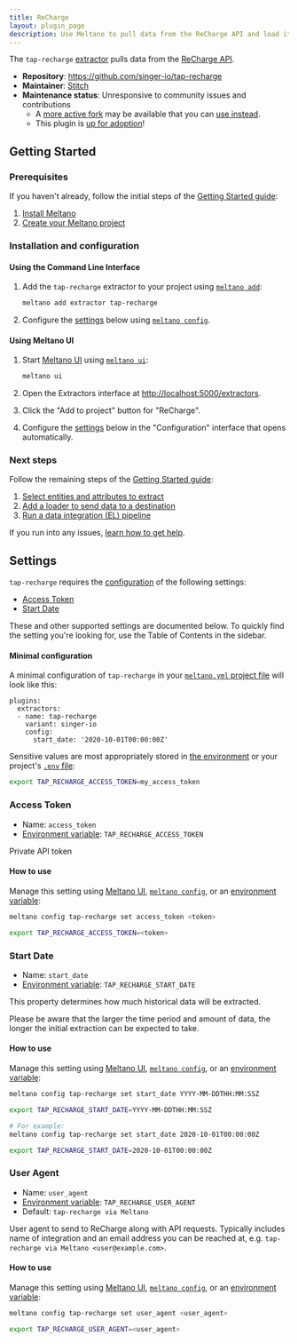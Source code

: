 ```yaml
---
title: ReCharge
layout: plugin_page
description: Use Meltano to pull data from the ReCharge API and load it into Snowflake, PostgreSQL, and more
---
```



The `tap-recharge` [extractor](https://meltano.com/plugins/extractors/) pulls data from the [ReCharge API](https://rechargepayments.com/developers/).

- **Repository**: <https://github.com/singer-io/tap-recharge>
- **Maintainer**: [Stitch](https://www.stitchdata.com/)
- **Maintenance status**: Unresponsive to community issues and contributions
  - A [more active fork](https://github.com/singer-io/tap-recharge/network) may be available that you can [use instead](https://docs.meltano.com/plugin-management.html#using-a-custom-fork-of-a-plugin).
  - This plugin is [up for adoption](https://docs.meltano.com/contributor-guide.html#adopting-a-plugin)!

## Getting Started

### Prerequisites

If you haven't already, follow the initial steps of the [Getting Started guide](https://docs.meltano.com/getting-started.html):

1. [Install Meltano](https://docs.meltano.com/getting-started.html#install-meltano)
1. [Create your Meltano project](https://docs.meltano.com/getting-started.html#create-your-meltano-project)

### Installation and configuration

#### Using the Command Line Interface

1. Add the `tap-recharge` extractor to your project using [`meltano add`](https://docs.meltano.com/command-line-interface.html#add):

    ```bash
    meltano add extractor tap-recharge
    ```

1. Configure the [settings](#settings) below using [`meltano config`](https://docs.meltano.com/command-line-interface.html#config).

#### Using Meltano UI

1. Start [Meltano UI](https://docs.meltano.com/ui.html) using [`meltano ui`](https://docs.meltano.com/command-line-interface.html#ui):

    ```bash
    meltano ui
    ```

1. Open the Extractors interface at <http://localhost:5000/extractors>.
1. Click the "Add to project" button for "ReCharge".
1. Configure the [settings](#settings) below in the "Configuration" interface that opens automatically.

### Next steps

Follow the remaining steps of the [Getting Started guide](https://docs.meltano.com/getting-started.html):

1. [Select entities and attributes to extract](https://docs.meltano.com/getting-started.html#select-entities-and-attributes-to-extract)
1. [Add a loader to send data to a destination](https://docs.meltano.com/getting-started.html#add-a-loader-to-send-data-to-a-destination)
1. [Run a data integration (EL) pipeline](https://docs.meltano.com/getting-started.html#run-a-data-integration-el-pipeline)

If you run into any issues, [learn how to get help](https://docs.meltano.com/getting-help.html).

## Settings

`tap-recharge` requires the [configuration](https://docs.meltano.com/configuration.html) of the following settings:

- [Access Token](#access-token)
- [Start Date](#start-date)

These and other supported settings are documented below.
To quickly find the setting you're looking for, use the Table of Contents in the sidebar.

#### Minimal configuration

A minimal configuration of `tap-recharge` in your [`meltano.yml` project file](https://docs.meltano.com/concepts/project#meltano-yml-project-file) will look like this:

```yml{5-6}
plugins:
  extractors:
  - name: tap-recharge
    variant: singer-io
    config:
      start_date: '2020-10-01T00:00:00Z'
```

Sensitive values are most appropriately stored in [the environment](https://docs.meltano.com/configuration.html#configuring-settings) or your project's [`.env` file](https://docs.meltano.com/concepts/project#env):

```bash
export TAP_RECHARGE_ACCESS_TOKEN=my_access_token
```

### Access Token

- Name: `access_token`
- [Environment variable](https://docs.meltano.com/configuration.html#configuring-settings): `TAP_RECHARGE_ACCESS_TOKEN`

Private API token

#### How to use

Manage this setting using [Meltano UI](#using-meltano-ui), [`meltano config`](https://docs.meltano.com/command-line-interface.html#config), or an [environment variable](https://docs.meltano.com/configuration.html#configuring-settings):

```bash
meltano config tap-recharge set access_token <token>

export TAP_RECHARGE_ACCESS_TOKEN=<token>
```

### Start Date

- Name: `start_date`
- [Environment variable](https://docs.meltano.com/configuration.html#configuring-settings): `TAP_RECHARGE_START_DATE`

This property determines how much historical data will be extracted.

Please be aware that the larger the time period and amount of data, the longer the initial extraction can be expected to take.

#### How to use

Manage this setting using [Meltano UI](#using-meltano-ui), [`meltano config`](https://docs.meltano.com/command-line-interface.html#config), or an [environment variable](https://docs.meltano.com/configuration.html#configuring-settings):

```bash
meltano config tap-recharge set start_date YYYY-MM-DDTHH:MM:SSZ

export TAP_RECHARGE_START_DATE=YYYY-MM-DDTHH:MM:SSZ

# For example:
meltano config tap-recharge set start_date 2020-10-01T00:00:00Z

export TAP_RECHARGE_START_DATE=2020-10-01T00:00:00Z
```

### User Agent

- Name: `user_agent`
- [Environment variable](https://docs.meltano.com/configuration.html#configuring-settings): `TAP_RECHARGE_USER_AGENT`
- Default: `tap-recharge via Meltano`

User agent to send to ReCharge along with API requests. Typically includes name of integration and an email address you can be reached at, e.g. `tap-recharge via Meltano <user@example.com>`.

#### How to use

Manage this setting using [Meltano UI](#using-meltano-ui), [`meltano config`](https://docs.meltano.com/command-line-interface.html#config), or an [environment variable](https://docs.meltano.com/configuration.html#configuring-settings):

```bash
meltano config tap-recharge set user_agent <user_agent>

export TAP_RECHARGE_USER_AGENT=<user_agent>
```
